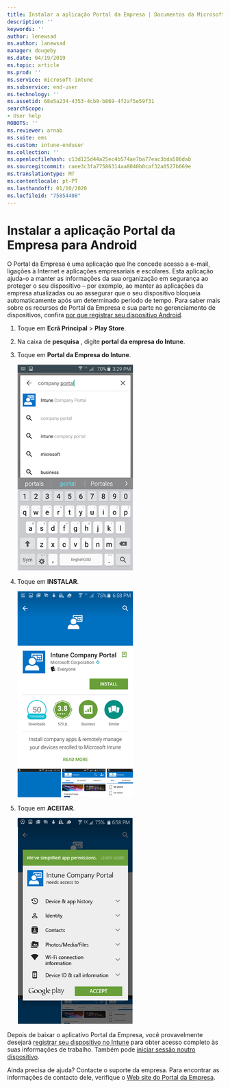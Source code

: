 ```yaml
---
title: Instalar a aplicação Portal da Empresa | Documentos da Microsoft
description: ''
keywords: ''
author: lenewsad
ms.author: lanewsad
manager: dougeby
ms.date: 04/19/2019
ms.topic: article
ms.prod: ''
ms.service: microsoft-intune
ms.subservice: end-user
ms.technology: ''
ms.assetid: 68e5a234-4353-4cb9-b869-4f2af5e59f31
searchScope:
- User help
ROBOTS: ''
ms.reviewer: arnab
ms.suite: ems
ms.custom: intune-enduser
ms.collection: ''
ms.openlocfilehash: c13d125d44a25ec4b574ae7ba77eac3bda586dab
ms.sourcegitcommit: caee3c3fa77586314aa8040b0caf32a0527b669e
ms.translationtype: MT
ms.contentlocale: pt-PT
ms.lasthandoff: 01/10/2020
ms.locfileid: "75854408"
---
```

# <a name="install-the-company-portal-app-for-android"></a>Instalar a aplicação Portal da Empresa para Android

O Portal da Empresa é uma aplicação que lhe concede acesso a e-mail, ligações à Internet e aplicações empresariais e escolares. Esta aplicação ajuda-o a manter as informações da sua organização em segurança ao proteger o seu dispositivo – por exemplo, ao manter as aplicações da empresa atualizadas ou ao assegurar que o seu dispositivo bloqueia automaticamente após um determinado período de tempo. Para saber mais sobre os recursos de Portal da Empresa e sua parte no gerenciamento de dispositivos, confira [por que registrar seu dispositivo Android](why-enroll-android-device.md).  

1. Toque em **Ecrã Principal** > **Play Store**.

2. Na caixa de **pesquisa** , digite **portal da empresa do Intune**.  

3. Toque em **Portal da Empresa do Intune**.

    ![android-search-company-portal](./media/and-cpinstall-1-search-cp.png)

4. Toque em **INSTALAR**.

    ![android-install-company-portal](./media/and-cpinstall-2-install.png)

5. Toque em **ACEITAR**.

    ![android-accept-company-portal-terms](./media/and-cpinstall-3-cp-accept.png)

Depois de baixar o aplicativo Portal da Empresa, você provavelmente desejará [registrar seu dispositivo no Intune](enroll-device-android-company-portal.md) para obter acesso completo às suas informações de trabalho. Também pode [iniciar sessão noutro dispositivo](https://docs.microsoft.com/intune-user-help/sign-in-to-the-company-portal#sign-in-from-another-device).  

Ainda precisa de ajuda? Contacte o suporte da empresa. Para encontrar as informações de contacto dele, verifique o [Web site do Portal da Empresa](https://go.microsoft.com/fwlink/?linkid=2010980).
